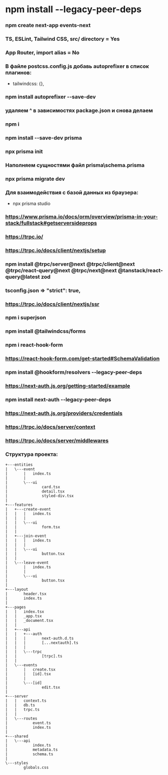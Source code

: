 # npm install --legacy-peer-deps

### npm create next-app events-next

### TS, ESLint, Tailwind CSS, src/ directory = Yes
### App Router, import alias = No

### В файле postcss.config.js добавь autoprefixer в список плагинов:
- tailwindcss: {},

### npm install autoprefixer --save-dev

### удаляем ^ в зависимостях package.json и снова делаем
### npm i

### npm install --save-dev prisma

### npx prisma init

### Наполняем сущностями файл prisma\schema.prisma
### npx prisma migrate dev
### Для взаимодействия с базой данных из браузера:
- npx prisma studio

### https://www.prisma.io/docs/orm/overview/prisma-in-your-stack/fullstack#getserversideprops

### https://trpc.io/
### https://trpc.io/docs/client/nextjs/setup
### npm install @trpc/server@next @trpc/client@next @trpc/react-query@next @trpc/next@next @tanstack/react-query@latest zod
### tsconfig.json => "strict": true,

### https://trpc.io/docs/client/nextjs/ssr
### npm i superjson

### npm install @tailwindcss/forms

### npm i react-hook-form

### https://react-hook-form.com/get-started#SchemaValidation
### npm install @hookform/resolvers --legacy-peer-deps

### https://next-auth.js.org/getting-started/example
### npm install next-auth --legacy-peer-deps
### https://next-auth.js.org/providers/credentials

### https://trpc.io/docs/server/context
### https://trpc.io/docs/server/middlewares

### Структура проекта:

```
+---entities
|   \---event
|       |   index.ts
|       |
|       \---ui
|               card.tsx
|               detail.tsx
|               styled-div.tsx
|
+---features
|   +---create-event
|   |   |   index.ts
|   |   |
|   |   \---ui
|   |           form.tsx
|   |
|   +---join-event
|   |   |   index.ts
|   |   |
|   |   \---ui
|   |           button.tsx
|   |
|   \---leave-event
|       |   index.ts
|       |
|       \---ui
|               button.tsx
|
+---layout
|       header.tsx
|       index.ts
|
+---pages
|   |   index.tsx
|   |   _app.tsx
|   |   _document.tsx
|   |
|   +---api
|   |   +---auth
|   |   |       next-auth.d.ts
|   |   |       [...nextauth].ts
|   |   |
|   |   \---trpc
|   |           [trpc].ts
|   |
|   \---events
|       |   create.tsx
|       |   [id].tsx
|       |
|       \---[id]
|               edit.tsx
|
+---server
|   |   context.ts
|   |   db.ts
|   |   trpc.ts
|   |
|   \---routes
|           event.ts
|           index.ts
|
+---shared
|   \---api
|           index.ts
|           metadata.ts
|           schema.ts
|
\---styles
        globals.css
```